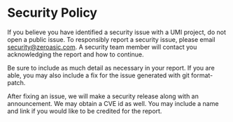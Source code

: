 # Security Policy

If you believe you have identified a security issue with a UMI project, do not open a public issue. To responsibly report a security issue, please email security@zeroasic.com. A security team member will contact you acknowledging the report and how to continue.

Be sure to include as much detail as necessary in your report. If you are able, you may also include a fix for the issue generated with git format-patch.

After fixing an issue, we will make a security release along with an announcement. We may obtain a CVE id as well. You may include a name and link if you would like to be credited for the report.
